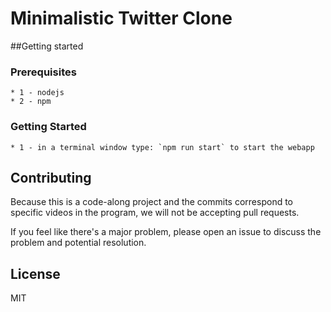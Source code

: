 # Minimalistic Twitter Clone

##Getting started

### Prerequisites
    * 1 - nodejs
    * 2 - npm
    

### Getting Started
    * 1 - in a terminal window type: `npm run start` to start the webapp 
    
    
## Contributing

Because this is a code-along project and the commits correspond to specific videos in the program, we will not be accepting pull requests.

If you feel like there's a major problem, please open an issue to discuss the problem and potential resolution.

## License

MIT

